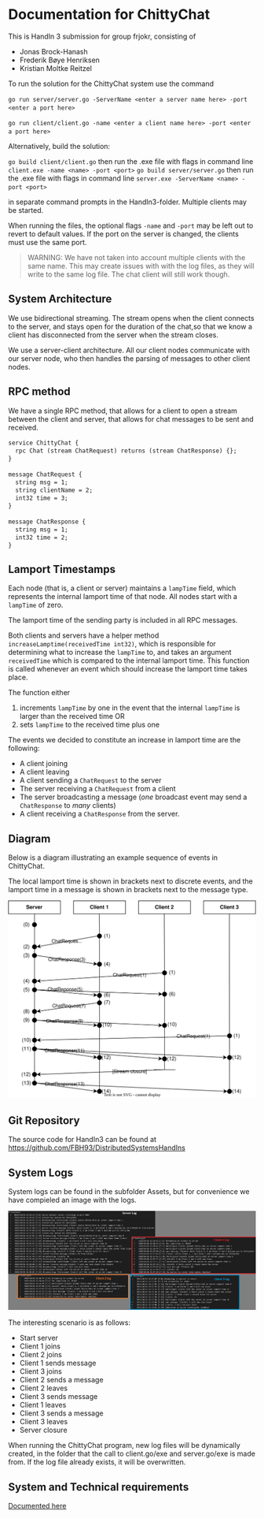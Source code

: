 # Documentation for ChittyChat
This is HandIn 3 submission for group frjokr, consisting of

* Jonas Brock-Hanash
* Frederik Bøye Henriksen
* Kristian Moltke Reitzel

To run the solution for the ChittyChat system use the command

`go run server/server.go -ServerName <enter a server name here> -port <enter a port here>`

`go run client/client.go -name <enter a client name here> -port <enter a port here>`

Alternatively, build the solution:

`go build client/client.go` then run the .exe file with flags in command line `client.exe -name <name> -port <port>`
`go build server/server.go` then run the .exe file with flags in command line `server.exe -ServerName <name> -port <port>`

in separate command prompts in the HandIn3-folder. Multiple clients may be started.

When running the files, the optional flags `-name` and `-port` may be left out to revert to default values. If the port on the server is changed, the clients must use the same port.

> WARNING: We have not taken into account multiple clients with the same name. This may create issues with with the log files, as they will write to the same log file. The chat client will still work though.

## System Architecture

We use bidirectional streaming. The stream opens when the client connects to the server, and stays open for the duration of the chat,so that we know a client has disconnected from the server when the stream closes.

We use a server-client architecture. All our client nodes communicate with our server node, who then handles the parsing of messages to other client nodes.

## RPC method

We have a single RPC method, that allows for a client to open a stream between the client and server, that allows for chat messages to be sent and received.

```golang
service ChittyChat {
  rpc Chat (stream ChatRequest) returns (stream ChatResponse) {};
}

message ChatRequest {
  string msg = 1;
  string clientName = 2;
  int32 time = 3;
}

message ChatResponse {
  string msg = 1;
  int32 time = 2;
}
```

## Lamport Timestamps

Each node (that is, a client or server) maintains a `lampTime` field, which represents the internal lamport time of that node. All nodes start with a `lampTime` of zero.

The lamport time of the sending party is included in all RPC messages.

Both clients and servers have a helper method `increaseLamptime(receivedTime int32)`, which is responsible for determining what to increase the `lampTime` to, and takes an argument `receivedTime` which is compared to the internal lamport time. This function is called whenever an event which should increase the lamport time takes place.

The function either

1. increments `lampTime` by one in the event that the internal `lampTime` is larger than the received time OR
2. sets `lampTime` to the received time plus one

The events we decided to constitute an increase in lamport time are the following:

* A client joining
* A client leaving
* A client sending a `ChatRequest` to the server
* The server receiving a `ChatRequest` from a client
* The server broadcasting a message (*one* broadcast event may send a `ChatResponse` to *many* clients)
* A client receiving a `ChatResponse` from the server.

## Diagram

Below is a diagram illustrating an example sequence of events in ChittyChat.

The local lamport time is shown in brackets next to discrete events, and the lamport time in a message is shown in brackets next to the message type.

<img src="ChittyChat/Assets/Sequence Diagram.svg">

## Git Repository

The source code for HandIn3 can be found at <https://github.com/FBH93/DistributedSystemsHandIns>

## System Logs

System logs can be found in the subfolder Assets, but for convenience we have compieled an image with the logs.

![System logs](ChittyChat/Assets/Chatlogs.jpg)

The interesting scenario is as follows:

* Start server
* Client 1 joins
* Client 2 joins
* Client 1 sends message
* Client 3 joins
* Client 2 sends a message
* Client 2 leaves
* Client 3 sends message
* Client 1 leaves
* Client 3 sends a message
* Client 3 leaves
* Server closure

When running the ChittyChat program, new log files will be dynamically created, in the folder that the call to client.go/exe and server.go/exe is made from. If the log file already exists, it will be overwritten.

## System and Technical requirements

[Documented here](Requirements.md)